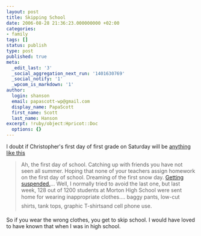 ```yaml
---
layout: post
title: Skipping School
date: 2006-08-28 21:36:23.000000000 +02:00
categories:
- family
tags: []
status: publish
type: post
published: true
meta:
  _edit_last: '3'
  _social_aggregation_next_run: '1401630769'
  _social_notify: '1'
  _wpcom_is_markdown: '1'
author:
  login: shanson
  email: papascott-wp@gmail.com
  display_name: PapaScott
  first_name: Scott
  last_name: Hanson
excerpt: !ruby/object:Hpricot::Doc
  options: {}
---
```

<p>I doubt if Christopher's first day of first grade on Saturday will be <a href="http://www.beagooddad.com/39/first-day-of-school-in-hammond-indiana/" title="Be A Good Dad » Archives » First day of school in Hammond, Indiana">anything like this</a></p>
<blockquote><p>
  Ah, the first day of school.  Catching up with friends you have not seen all summer.  Hoping that none of your teachers assign homework on the first day of school.  Dreaming of the first snow day.  <a href="http://www.cbsnews.com/stories/2006/08/27/ap/strange/mainD8JOI4E81.shtml">Getting suspended.</a>...  Well, I normally tried to avoid the last one, but last week, 128 out of 1200 students at Morton High School were sent home for wearing inappropriate clothes....  baggy pants, low-cut shirts, tank tops, graphic T-shirtsand cell phone use.
</p></blockquote>
<p>So if you wear the wrong clothes, you get to skip school. I would have loved to have known that when I was in high school.</p>
